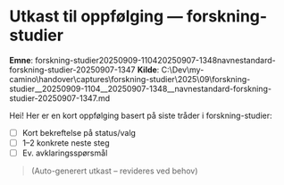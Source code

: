 # Utkast til oppfølging — forskning-studier

**Emne**: forskning-studier20250909-110420250907-1348navnestandard-forskning-studier-20250907-1347
**Kilde**: C:\Dev\my-camino\handover\captures\forskning-studier\2025\09\forskning-studier__20250909-1104__20250907-1348__navnestandard-forskning-studier-20250907-1347.md

Hei! Her er en kort oppfølging basert på siste tråder i forskning-studier:

- [ ] Kort bekreftelse på status/valg
- [ ] 1–2 konkrete neste steg
- [ ] Ev. avklaringsspørsmål

> (Auto-generert utkast – revideres ved behov)
